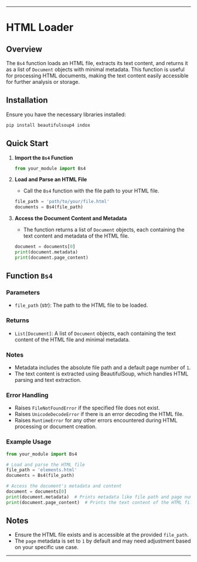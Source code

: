 
---

# HTML Loader

## Overview

The `Bs4` function loads an HTML file, extracts its text content, and returns it as a list of `Document` objects with minimal metadata. This function is useful for processing HTML documents, making the text content easily accessible for further analysis or storage.

## Installation

Ensure you have the necessary libraries installed:

```bash
pip install beautifulsoup4 indox
```

## Quick Start

1. **Import the `Bs4` Function**

   ```python
   from your_module import Bs4
   ```

2. **Load and Parse an HTML File**

   - Call the `Bs4` function with the file path to your HTML file.

   ```python
   file_path = 'path/to/your/file.html'
   documents = Bs4(file_path)
   ```

3. **Access the Document Content and Metadata**

   - The function returns a list of `Document` objects, each containing the text content and metadata of the HTML file.

   ```python
   document = documents[0]
   print(document.metadata)
   print(document.page_content)
   ```

## Function `Bs4`

### Parameters

- `file_path` (str): The path to the HTML file to be loaded.

### Returns

- `List[Document]`: A list of `Document` objects, each containing the text content of the HTML file and minimal metadata.

### Notes

- Metadata includes the absolute file path and a default page number of `1`.
- The text content is extracted using BeautifulSoup, which handles HTML parsing and text extraction.

### Error Handling

- Raises `FileNotFoundError` if the specified file does not exist.
- Raises `UnicodeDecodeError` if there is an error decoding the HTML file.
- Raises `RuntimeError` for any other errors encountered during HTML processing or document creation.

### Example Usage

```python
from your_module import Bs4

# Load and parse the HTML file
file_path = 'elements.html'
documents = Bs4(file_path)

# Access the document's metadata and content
document = documents[0]
print(document.metadata)  # Prints metadata like file path and page number
print(document.page_content)  # Prints the text content of the HTML file
```

## Notes

- Ensure the HTML file exists and is accessible at the provided `file_path`.
- The `page` metadata is set to `1` by default and may need adjustment based on your specific use case.

---

